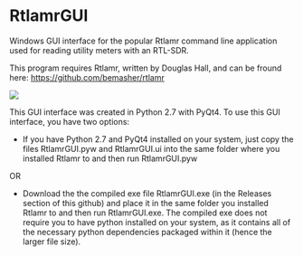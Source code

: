 # RtlamrGUI
Windows GUI interface for the popular Rtlamr command line application used for reading utility meters with an RTL-SDR.

This program requires Rtlamr, written by Douglas Hall, and can be fround here: https://github.com/bemasher/rtlamr

![](../master/RtlamrGUI.jpg)

This GUI interface was created in Python 2.7 with PyQt4. To use this GUI interface, you have two options:
- If you have Python 2.7 and PyQt4 installed on your system, just copy the files RtlamrGUI.pyw and RtlamrGUI.ui into the same folder where you installed Rtlamr to and then run RtlamrGUI.pyw

OR

- Download the the compiled exe file RtlamrGUI.exe (in the Releases section of this github) and place it in the same folder you installed Rtlamr to and then run RtlamrGUI.exe. The compiled exe does not require you to have python installed on your system, as it contains all of the necessary python dependencies packaged within it (hence the larger file size). 
